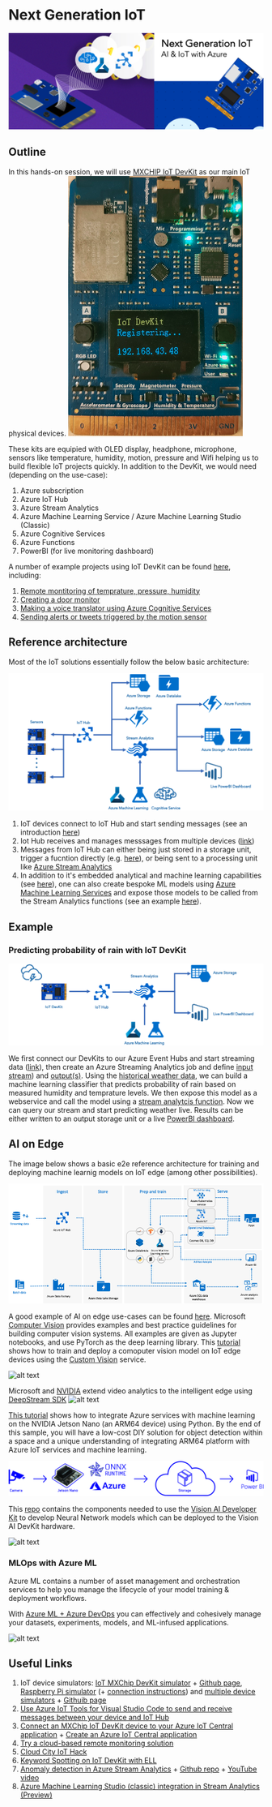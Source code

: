 # Next Generation IoT 

![alt text](https://github.com/mozamani/nextgeniot/blob/master/files/logo.png) <!-- .element height="10%" width="12%" -->

## Outline
In this hands-on session, we will use [MXCHIP IoT DevKit](https://microsoft.github.io/azure-iot-developer-kit/) as our main IoT physical devices. 
![alt text](https://github.com/mozamani/nextgeniot/blob/master/files/MXChip.png) <!-- .element height="10%" width="12%" -->

These kits are equipied with OLED display, headphone, microphone, sensors like temperature, humidity, motion, pressure and Wifi helping us to build flexible IoT projects quickly. In addition to the DevKit, we would need (depending on the use-case):<br>

1) Azure subscription
2) Azure IoT Hub 
3) Azure Stream Analytics 
4) Azure Machine Learning Service / Azure Machine Learning Studio (Classic)
5) Azure Cognitive Services
6) Azure Functions 
7) PowerBI (for live monitoring dashboard) 

A number of example projects using IoT DevKit can be found [here](https://microsoft.github.io/azure-iot-developer-kit/docs/projects/), including: 
1) [Remote montitoring of temprature, pressure, humidity](https://docs.microsoft.com/en-us/azure/iot-accelerators/iot-accelerators-arduino-iot-devkit-az3166-devkit-remote-monitoring-v2)<br>
2) [Creating a door monitor](https://docs.microsoft.com/en-us/azure/iot-hub/iot-hub-arduino-iot-devkit-az3166-door-monitor)<br>
3) [Making a voice translator using Azure Cognitive Services](https://docs.microsoft.com/en-us/samples/azure-samples/mxchip-iot-devkit-translator/sample/)<br>
4) [Sending alerts or tweets triggered by the motion sensor](https://docs.microsoft.com/en-us/azure/iot-hub/iot-hub-arduino-iot-devkit-az3166-translator)<br>


## Reference architecture

Most of the IoT solutions essentially follow the below basic architecture:

![alt text](https://github.com/mozamani/nextgeniot/blob/master/files/ref_arch.png) <!-- .element height="10%" width="12%" -->

1) IoT devices connect to IoT Hub and start sending messages (see an introduction [here](https://docs.microsoft.com/en-us/azure/iot-hub/iot-hub-arduino-iot-devkit-az3166-get-started)) 
2) Iot Hub receives and manages messsages from multiple devices ([link](https://docs.microsoft.com/en-us/azure/iot-hub/))
3) Messages from IoT Hub can either being just stored in a storage unit, trigger a fucntion directly (e.g. [here](https://docs.microsoft.com/en-us/azure/iot-hub/iot-hub-arduino-iot-devkit-az3166-door-monitor)), or being sent to a processing unit like [Azure Stream Analytics](https://docs.microsoft.com/en-us/azure/stream-analytics/)
4) In addition to it's embedded analytical and machine learning capabilities (see [here](https://docs.microsoft.com/en-us/azure/stream-analytics/stream-analytics-machine-learning-anomaly-detection)), one can also create bespoke ML models using [Azure Machine Learning Services](https://docs.microsoft.com/en-us/azure/machine-learning/) and expose those models to be called from the Stream Analytics functions (see an example [here](https://docs.microsoft.com/en-us/azure/stream-analytics/stream-analytics-machine-learning-integration-tutorial)).

## Example

### Predicting probability of rain with IoT DevKit
![alt text](https://github.com/mozamani/nextgeniot/blob/master/files/weather_arch.png) <!-- .element height="10%" width="12%" -->

We first connect our DevKits to our Azure Event Hubs and start streaming data ([link](https://docs.microsoft.com/en-us/azure/iot-hub/iot-hub-arduino-iot-devkit-az3166-get-started)), then create an Azure Streaming Analytics job and define [input stream](https://docs.microsoft.com/en-us/azure/stream-analytics/stream-analytics-add-inputs)) and [output(s)](https://docs.microsoft.com/en-us/azure/stream-analytics/stream-analytics-define-outputs). Using the [historical weather data](https://github.com/mozamani/nextgeniot/blob/master/files/weather_clean.csv), we can build a machine learning classifier that predicts probability of rain based on measured humidity and temprature levels. We then expose this model as a webservice and call the model using a [stream analytcis function](https://docs.microsoft.com/en-us/azure/stream-analytics/stream-analytics-scale-with-machine-learning-functions). Now we can query our stream and start predicting weather live. Results can be either written to an output storage unit or a live [PowerBI dashboard](https://docs.microsoft.com/en-us/azure/stream-analytics/stream-analytics-power-bi-dashboard).   


## AI on Edge

The image below shows a basic e2e reference architecture for training and deploying machine learnig models on IoT edge (among other possibilities). 

![alt text](https://github.com/mozamani/nextgeniot/blob/master/files/architecture.png)

A good example of AI on edge use-cases can be found [here](https://github.com/microsoft/ComputerVision). Microsoft [Computer Vision](https://github.com/microsoft/ComputerVision) provides examples and best practice guidelines for building computer vision systems. All examples are given as Jupyter notebooks, and use PyTorch as the deep learning library.
This [tutorial](https://docs.microsoft.com/en-us/azure/iot-edge/tutorial-deploy-custom-vision) shows how to train and deploy a comoputer vision model on IoT edge devices using the [Custom Vision](https://docs.microsoft.com/en-us/azure/cognitive-services/custom-vision-service/home) service. <br>

![alt text](https://docs.microsoft.com/en-us/azure/iot-edge/media/tutorial-deploy-custom-vision/custom-vision-architecture.png)    

Microsoft and [NVIDIA](https://developer.nvidia.com/deepstream-sdk)  extend video analytics to the intelligent edge using [DeepStream SDK](https://azure.microsoft.com/en-us/blog/microsoft-and-nvidia-extend-video-analytics-to-the-intelligent-edge/)
![alt text](https://azurecomcdn.azureedge.net/mediahandler/acomblog/media/Default/blog/e86d2867-40b5-4726-9334-82fb715526f5.jpg)

[This tutorial](https://github.com/Azure-Samples/onnxruntime-iot-edge) shows how to integrate Azure services with machine learning on the NVIDIA Jetson Nano (an ARM64 device) using Python. By the end of this sample, you will have a low-cost DIY solution for object detection within a space and a unique understanding of integrating ARM64 platform with Azure IoT services and machine learning.

![alt text](https://github.com/Azure-Samples/onnxruntime-iot-edge/raw/master/images_for_readme/arch.jpg)

This [repo](https://github.com/Microsoft/vision-ai-developer-kit) contains the components needed to use the [Vision AI Developer Kit](https://azure.github.io/Vision-AI-DevKit-Pages/) to develop Neural Network models which can be deployed to the Vision AI DevKit hardware.

![alt text](https://azure.github.io/Vision-AI-DevKit-Pages/assets/images/Peabody_spec_image.png)


### MLOps with Azure ML

Azure ML contains a number of asset management and orchestration services to help you manage the lifecycle of your model training & deployment workflows.

With [Azure ML + Azure DevOps](https://github.com/Microsoft/MLOps) you can effectively and cohesively manage your datasets, experiments, models, and ML-infused applications.  

![alt text](https://github.com/microsoft/MLOps/raw/master/media/ml-lifecycle.png)


## Useful Links

1) IoT device simulators: [IoT MXChip DevKit simulator](https://azure-samples.github.io/iot-devkit-web-simulator/) + [Github page](https://github.com/Azure-Samples/iot-devkit-web-simulator), [Raspberry Pi simulator](https://azure-samples.github.io/raspberry-pi-web-simulator/#GetStarted) (+ [connection instructions](https://docs.microsoft.com/en-us/azure/iot-hub/iot-hub-raspberry-pi-web-simulator-get-started)) and [multiple device simulators](https://www.azureiotsolutions.com/Accelerators) + [Githuib page](https://github.com/Azure/device-simulation-dotnet)
2) [Use Azure IoT Tools for Visual Studio Code to send and receive messages between your device and IoT Hub](https://docs.microsoft.com/en-us/azure/iot-hub/iot-hub-vscode-iot-toolkit-cloud-device-messaging)
3) [Connect an MXChip IoT DevKit device to your Azure IoT Central application](https://docs.microsoft.com/en-us/azure/iot-central/preview/howto-connect-devkit) + [Create an Azure IoT Central application](https://docs.microsoft.com/en-us/azure/iot-central/preview/quick-deploy-iot-central)
4) [Try a cloud-based remote monitoring solution](https://docs.microsoft.com/en-us/azure/iot-accelerators/quickstart-remote-monitoring-deploy)
5) [Cloud City IoT Hack](https://github.com/Azure/CloudIoTHack)
6) [Keyword Spotting on IoT DevKit with ELL](https://github.com/IoTDevEnvExamples/DevKitKeywordSpotter/blob/master/README.md)
7) [Anomaly detection in Azure Stream Analytics](https://docs.microsoft.com/en-us/azure/stream-analytics/stream-analytics-machine-learning-anomaly-detection) + [Github repo](https://github.com/Azure/azure-stream-analytics) + [YouTube video](https://www.youtube.com/watch?v=Ra8HhBLdzHE)
8) [Azure Machine Learning Studio (classic) integration in Stream Analytics (Preview)](https://docs.microsoft.com/bs-latn-ba/azure/stream-analytics/stream-analytics-how-to-configure-azure-machine-learning-endpoints-in-stream-analytics)




